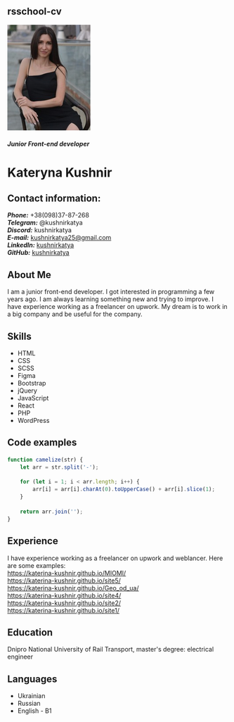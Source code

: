 ## rsschool-cv

![Kate logo](images/Kate.jpg)  
#### ***Junior Front-end developer*** 
# Kateryna Kushnir    

## Contact information:

***Phone:*** +38(098)37-87-268  
***Telegram:*** @kushnirkatya  
***Discord:*** kushnirkatya  
***E-mail:*** [kushnirkatya25@gmail.com](kushnirkatya25@gmail.com)  
***LinkedIn:*** [kushnirkatya](https://www.linkedin.com/in/%D0%B5%D0%BA%D0%B0%D1%82%D0%B5%D1%80%D0%B8%D0%BD%D0%B0-%D0%BA%D1%83%D1%88%D0%BD%D0%B8%D1%80-700a27232/)  
***GitHub:*** [kushnirkatya](https://github.com/Katerina-Kushnir)  

## About Me

I am a junior front-end developer. I got interested in programming a few years ago. I am always learning something new and trying to improve. I have experience working as a freelancer on upwork. My dream is to work in a big company and be useful for the company.

## Skills

* HTML
* CSS
* SCSS
* Figma
* Bootstrap
* jQuery
* JavaScript
* React
* PHP
* WordPress

## Code examples

```javascript
function camelize(str) {
    let arr = str.split('-');

    for (let i = 1; i < arr.length; i++) {
        arr[i] = arr[i].charAt(0).toUpperCase() + arr[i].slice(1);
    }

    return arr.join('');
}
```

## Experience

I have experience working as a freelancer on upwork and weblancer. Here are some examples:  
https://katerina-kushnir.github.io/MIOMI/  
https://katerina-kushnir.github.io/site5/  
https://katerina-kushnir.github.io/Geo_od_ua/  
https://katerina-kushnir.github.io/site4/  
https://katerina-kushnir.github.io/site2/  
https://katerina-kushnir.github.io/site1/  

## Education

Dnipro National University of Rail Transport, master's degree: electrical engineer 

## Languages

* Ukrainian 
* Russian 
* English - B1